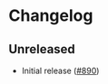 # Changelog

## Unreleased

- Initial release ([#890](https://github.com/open-telemetry/opentelemetry-python/pull/890))